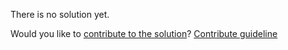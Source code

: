 
There is no solution yet.

Would you like to [contribute to the solution](https://github.com/BFEdev/BFE.dev-solutions/blob/main/quiz/prototype_en.md)? [Contribute guideline](https://github.com/BFEdev/BFE.dev-solutions#how-to-contribute)
